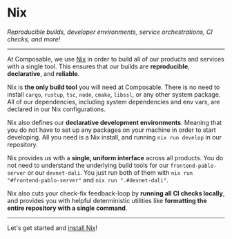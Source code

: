 # Nix
*Reproducible builds, developer environments, service orchestrations, CI checks, and more!*
 
---

At Composable, we use [Nix](https://nixos.org/) in order to build all of our products and services with a single tool. This ensures that our builds are **reproducible**, **declarative**, and **reliable**.

Nix is **the only build tool** you will need at Composable. There is no need to install `cargo`, `rustup`, `tsc`, `node`, `cmake`, `libssl`, or any other system package. All of our dependencies, including system dependencies and env vars, are declared in our Nix configurations.

Nix also defines our **declarative development environments**. Meaning that you do not have to set up any packages on your machine in order to start developing. All you need is a Nix install, and running `nix run develop` in our repository.

Nix provides us with a **single, uniform interface** across all products. You do not need to understand the underlying build tools for our `frontend-pablo-server` or our `devnet-dali`. You just run both of them with `nix run "#frontend-pablo-server"` and `nix run ".#devnet-dali"`.

Nix also cuts your check-fix feedback-loop by **running all CI checks locally**, and provides you with helpful deterministic utilities like **formatting the entire repository with a single command**.

---

Let's get started and [install Nix](./nix/install.html)!

